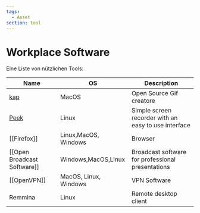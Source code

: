 ```yaml
---
tags:
  - Asset
section: tool
---
```

# Workplace Software

Eine Liste von nützlichen Tools:

| Name                                | OS                    | Description                                          |
| ----------------------------------- | --------------------- | ---------------------------------------------------- |
| [kap](https://getkap.co/)           | MacOS                 | Open Source Gif creatore                             |
| [Peek](https://github.com/phw/peek) | Linux                 | Simple screen recorder with an easy to use interface |
| [[Firefox]]                         | Linux,MacOS, Windows  | Browser                                              |
| [[Open Broadcast Software]]         | Windows,MacOS,Linux   | Broadcast software for professional presentations    |
| [[OpenVPN]]                         | MacOS, Linux, Windows | VPN Software                                         |
| Remmina                             | Linux                 | Remote desktop client                                |
